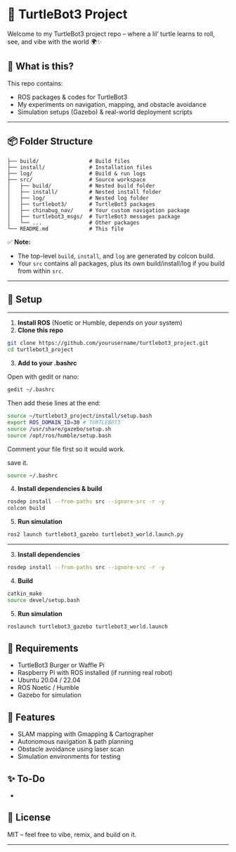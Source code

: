 # 🐢 TurtleBot3 Project

Welcome to my TurtleBot3 project repo – where a lil’ turtle learns to roll, see, and vibe with the world 🌍✨

## 🚀 What is this?

This repo contains:

- ROS packages & codes for TurtleBot3
- My experiments on navigation, mapping, and obstacle avoidance
- Simulation setups (Gazebo) & real-world deployment scripts

---

## 📦 Folder Structure

```
├── build/                # Build files
├── install/              # Installation files
├── log/                  # Build & run logs
├── src/                  # Source workspace
│   ├── build/            # Nested build folder
│   ├── install/          # Nested install folder
│   ├── log/              # Nested log folder
│   ├── turtlebot3/       # TurtleBot3 packages
│   ├── chinabug_nav/     # Your custom navigation package
│   ├── turtlebot3_msgs/  # TurtleBot3 messages package
│   └── ...               # Other packages
└── README.md             # This file
```

✅ **Note:**

- The top-level `build`, `install`, and `log` are generated by colcon build.
- Your `src` contains all packages, plus its own build/install/log if you build from within `src`.

---

## 🔧 Setup

---

1. **Install ROS** (Noetic or Humble, depends on your system)
2. **Clone this repo**

```bash
git clone https://github.com/yourusername/turtlebot3_project.git
cd turtlebot3_project
```

3. **Add to your .bashrc**

Open with gedit or nano:

```bash
gedit ~/.bashrc
```

Then add these lines at the end:

```bash
source ~/turtlebot3_project/install/setup.bash
export ROS_DOMAIN_ID=30 # TURTLEBOT3
source /usr/share/gazebo/setup.sh
source /opt/ros/humble/setup.bash
```

Comment your file first so it would work.

save it.
```bash
source ~/.bashrc
```

4. **Install dependencies & build**

```bash
rosdep install --from-paths src --ignore-src -r -y
colcon build
```

5. **Run simulation**

```bash
ros2 launch turtlebot3_gazebo turtlebot3_world.launch.py
```

---

3. **Install dependencies**

```bash
rosdep install --from-paths src --ignore-src -r -y
```

4. **Build**

```bash
catkin_make
source devel/setup.bash
```

5. **Run simulation**

```bash
roslaunch turtlebot3_gazebo turtlebot3_world.launch
```

## 🤖 Requirements

- TurtleBot3 Burger or Waffle Pi
- Raspberry Pi with ROS installed (if running real robot)
- Ubuntu 20.04 / 22.04
- ROS Noetic / Humble
- Gazebo for simulation

## 🌟 Features

- SLAM mapping with Gmapping & Cartographer
- Autonomous navigation & path planning
- Obstacle avoidance using laser scan
- Simulation environments for testing

## ✨ To-Do

-

## 📝 License

MIT – feel free to vibe, remix, and build on it.

---




